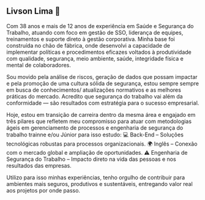 ## Livson Lima 👋

Com 38 anos e mais de 12 anos de experiência em Saúde e Segurança do Trabalho, atuando com foco em gestão de SSO, liderança de equipes, treinamentos e suporte direto à gestão corporativa. Minha base foi construída no chão de fábrica, onde desenvolvi a capacidade de implementar políticas e procedimentos eficazes voltados à produtividade com qualidade, segurança, meio ambiente, saúde, integridade física e mental de colaboradores.

Sou movido pela análise de riscos, geração de dados que possam impactar e pela promoção de uma cultura sólida de segurança, estou sempre sempre em busca de conhecimentos/ atualizações normativos e as melhores práticas do mercado. Acredito que segurança do trabalho vai além da conformidade — são resultados com estratégia para o sucesso empresarial.

Hoje, estou em transição de carreira dentro da mesma área e engajado em três pilares que refletem meu compromisso para atuar com metodologias ágeis em gerenciamento de processos e engenharia de segurança do trabalho trainne e/ou Júnior para isso estudo:
💻 Back-End – Soluções tecnológicas robustas para processos organizacionais.
🌍 Inglês – Conexão com o mercado global e ampliação de oportunidades.
⚠️ Engenharia de Segurança do Trabalho – Impacto direto na vida das pessoas e nos resultados das empresas.

Utilizo para isso minhas experiências, tenho orgulho de contribuir para ambientes mais seguros, produtivos e sustentáveis, entregando valor real aos projetos por onde passo.

<!--
**lmlima16/lmlima16** is a ✨ _special_ ✨ repository because its `README.md` (this file) appears on your GitHub profile.

Here are some ideas to get you started:

- 🔭 I’m currently working on ...
- 🌱 I’m currently learning ...
- 👯 I’m looking to collaborate on ...
- 🤔 I’m looking for help with ...
- 💬 Ask me about ...
- 📫 How to reach me: ...
- 😄 Pronouns: ...
- ⚡ Fun fact: ...
-->
